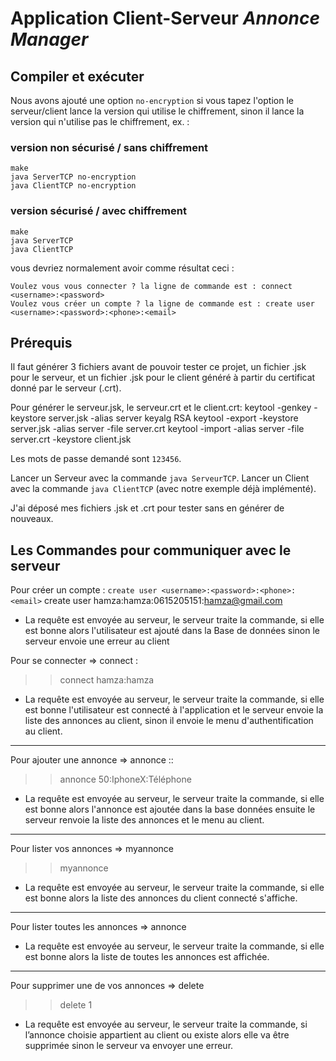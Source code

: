 Application Client-Serveur _Annonce Manager_
============================================

Compiler et exécuter
--------------------

Nous avons ajouté une option `no-encryption` si vous tapez l'option le
serveur/client lance la version qui utilise le chiffrement, sinon il lance la
version qui n'utilise pas le chiffrement, ex. :

### version non sécurisé / sans chiffrement

    make
    java ServerTCP no-encryption
    java ClientTCP no-encryption

### version sécurisé / avec chiffrement

    make
    java ServerTCP 
    java ClientTCP

vous devriez normalement avoir comme résultat ceci :

    Voulez vous vous connecter ? la ligne de commande est : connect <username>:<password>
    Voulez vous créer un compte ? la ligne de commande est : create user <username>:<password>:<phone>:<email>

    
Prérequis
---------

Il faut générer 3 fichiers avant de pouvoir tester ce projet, un fichier .jsk
pour le serveur, et un fichier .jsk pour le client généré à partir du
certificat donné par le serveur (.crt).

Pour générer le serveur.jsk, le serveur.crt et le client.crt:
    keytool -genkey -keystore server.jsk -alias server keyalg RSA 
    keytool -export -keystore server.jsk -alias server -file server.crt 
    keytool -import -alias server -file server.crt -keystore client.jsk

Les mots de passe demandé sont `123456`.

Lancer un Serveur avec la commande `java ServeurTCP`.
Lancer un Client avec la commande `java ClientTCP` (avec notre exemple déjà
implémenté).

J'ai déposé mes fichiers .jsk et .crt pour tester sans en générer de nouveaux.

Les Commandes pour communiquer avec le serveur
----------------------------------------------

Pour créer un compte : `create user <username>:<password>:<phone>:<email>`
    create user hamza:hamza:0615205151:hamza@gmail.com
+ La requête est envoyée au serveur, le serveur traite la commande, si elle est bonne alors l'utilisateur est ajouté dans la Base de données sinon le serveur envoie une erreur au client

Pour se connecter => connect <username>:<password> 
>> connect hamza:hamza
+ La requête est envoyée au serveur, le serveur traite la commande, si elle est bonne l'utilisateur est connecté à l'application et le serveur envoie la liste des annonces au client, sinon il envoie le menu d'authentification au client.
-----------------------------------------------------------------------------------------------------------------
Pour ajouter une annonce => annonce <price>:<description>:<domain>
>> annonce 50:IphoneX:Téléphone
+ La requête est envoyée au serveur, le serveur traite la commande, si elle est bonne alors l'annonce est ajoutée dans la base données ensuite le serveur renvoie la liste des annonces et le menu au client.
-----------------------------------------------------------------------------------------------------------------
Pour lister vos annonces => myannonce
>> myannonce
+ La requête est envoyée au serveur, le serveur traite la commande, si elle est bonne alors la liste des annonces du client connecté s'affiche.
-----------------------------------------------------------------------------------------------------------------
Pour lister toutes les annonces => annonce
+ La requête est envoyée au serveur, le serveur traite la commande, si elle est bonne alors la liste de toutes les annonces est affichée. 

-----------------------------------------------------------------------------------------------------------------
Pour supprimer une de vos annonces => delete <ID-annonce>
>> delete 1
+ La requête est envoyée au serveur, le serveur traite la commande, si l’annonce choisie appartient au client ou existe alors elle va être supprimée sinon le serveur va envoyer une erreur.
